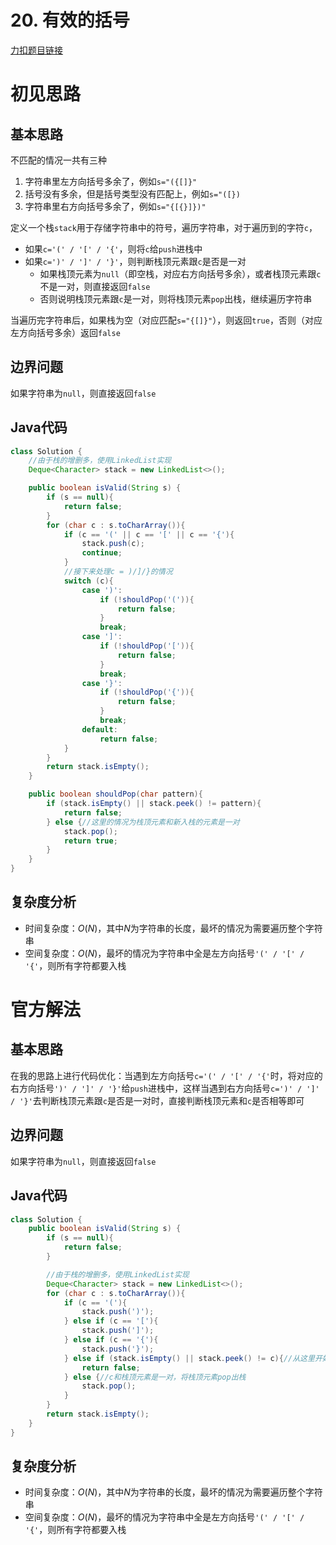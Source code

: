 # 20. 有效的括号

[力扣题目链接](https://leetcode-cn.com/problems/valid-parentheses/)


# 初见思路

## 基本思路
不匹配的情况一共有三种
1. 字符串里左方向括号多余了，例如`s="({[]}"`
2. 括号没有多余，但是括号类型没有匹配上，例如`s="([})`
3. 字符串里右方向括号多余了，例如`s="{[{}]})"`

定义一个栈`stack`用于存储字符串中的符号，遍历字符串，对于遍历到的字符`c`，
- 如果`c='(' / '[' / '{'`，则将`c`给`push`进栈中
- 如果`c=')' / ']' / '}'`，则判断栈顶元素跟`c`是否是一对
	- 如果栈顶元素为`null`（即空栈，对应右方向括号多余），或者栈顶元素跟`c`不是一对，则直接返回`false`
	- 否则说明栈顶元素跟`c`是一对，则将栈顶元素`pop`出栈，继续遍历字符串

当遍历完字符串后，如果栈为空（对应匹配`s="{[]}"`），则返回`true`，否则（对应左方向括号多余）返回`false`

## 边界问题
如果字符串为`null`，则直接返回`false`

## Java代码
```java
class Solution {
    //由于栈的增删多，使用LinkedList实现
    Deque<Character> stack = new LinkedList<>();

    public boolean isValid(String s) {
        if (s == null){
            return false;
        }
        for (char c : s.toCharArray()){
            if (c == '(' || c == '[' || c == '{'){
                stack.push(c);
                continue;
            }
            //接下来处理c = )/]/}的情况
            switch (c){
                case ')':
                    if (!shouldPop('(')){
                        return false;
                    }
                    break;
                case ']':
                    if (!shouldPop('[')){
                        return false;
                    }
                    break;
                case '}':
                    if (!shouldPop('{')){
                        return false;
                    }
                    break;
                default:
                    return false;
            }
        }
        return stack.isEmpty();
    }

    public boolean shouldPop(char pattern){
        if (stack.isEmpty() || stack.peek() != pattern){
            return false;
        } else {//这里的情况为栈顶元素和新入栈的元素是一对
            stack.pop();
            return true;
        }
    }
}
```

## 复杂度分析
- 时间复杂度：$O(N)$，其中$N$为字符串的长度，最坏的情况为需要遍历整个字符串
- 空间复杂度：$O(N)$，最坏的情况为字符串中全是左方向括号`'(' / '[' / '{'`，则所有字符都要入栈


# 官方解法

## 基本思路

在我的思路上进行代码优化：当遇到左方向括号`c='(' / '[' / '{'`时，将对应的右方向括号`')' / ']' / '}'`给`push`进栈中，这样当遇到右方向括号`c=')' / ']' / '}'`去判断栈顶元素跟`c`是否是一对时，直接判断栈顶元素和`c`是否相等即可

## 边界问题
如果字符串为`null`，则直接返回`false`

## Java代码
```java
class Solution {
    public boolean isValid(String s) {
        if (s == null){
            return false;
        }

        //由于栈的增删多，使用LinkedList实现
        Deque<Character> stack = new LinkedList<>();
        for (char c : s.toCharArray()){
            if (c == '('){
                stack.push(')');
            } else if (c == '['){
                stack.push(']');
            } else if (c == '{'){
                stack.push('}');
            } else if (stack.isEmpty() || stack.peek() != c){//从这里开始为c = 右方向括号的情况
                return false;
            } else {//c和栈顶元素是一对，将栈顶元素pop出栈
                stack.pop();
            }
        }
        return stack.isEmpty();
    }  
}
```

## 复杂度分析
- 时间复杂度：$O(N)$，其中$N$为字符串的长度，最坏的情况为需要遍历整个字符串
- 空间复杂度：$O(N)$，最坏的情况为字符串中全是左方向括号`'(' / '[' / '{'`，则所有字符都要入栈